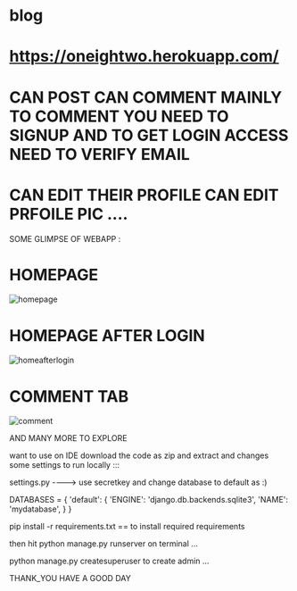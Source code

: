 # blog 
# https://oneightwo.herokuapp.com/


# CAN POST CAN COMMENT MAINLY TO COMMENT YOU NEED TO SIGNUP AND TO GET LOGIN ACCESS NEED TO VERIFY EMAIL
# CAN EDIT THEIR PROFILE CAN EDIT PRFOILE PIC ....

SOME GLIMPSE OF WEBAPP : 

# HOMEPAGE
![homepage](https://user-images.githubusercontent.com/103807395/169495915-028503b9-df76-4caa-9fde-be7a03ca08ad.png)

# HOMEPAGE AFTER LOGIN
![homeafterlogin](https://user-images.githubusercontent.com/103807395/169496016-27c4028d-4423-48a0-a8b9-95cbe5de08dc.png)

# COMMENT TAB
![comment](https://user-images.githubusercontent.com/103807395/169496058-78a72ff8-2a8f-44bf-8ab6-3a0750de64ce.png)

AND MANY MORE TO EXPLORE

want to use on IDE download the code as zip and extract and changes some settings to run locally :::

settings.py ----> use secretkey and change database to default as :)

DATABASES = { 'default': { 'ENGINE': 'django.db.backends.sqlite3', 'NAME': 'mydatabase', } }

pip install -r requirements.txt == to install required requirements

then hit python manage.py runserver on terminal ...

python manage.py createsuperuser to create admin ...

THANK_YOU HAVE A GOOD DAY
